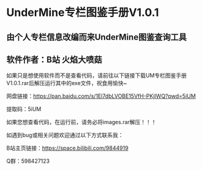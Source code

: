 # UnderMine专栏图鉴手册V1.0.1
## 由个人专栏信息改编而来UnderMine图鉴查询工具
## 软件作者：B站 火焰大喷菇
如果只是想使用软件而不是查看代码，请前往以下链接下载UM专栏图鉴手册V1.0.1.rar后解压运行其中的exe文件，祝食用愉快~

网盘链接：https://pan.baidu.com/s/1El7dbLVOBE15VfH-PKjIWQ?pwd=5iUM 

提取码：5iUM 

如果您想查看代码，在运行前，请务必将images.rar解压！！！

如遇到bug或相关问题欢迎通过以下方式联系我：

B站主页链接：https://space.bilibili.com/9844919

Q群：598427123
